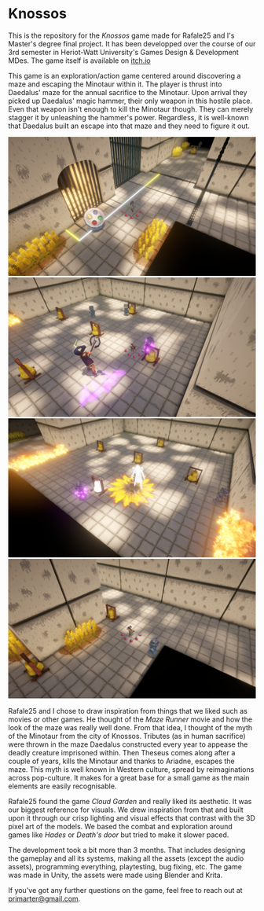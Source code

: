 # Knossos

This is the repository for the *Knossos* game made for Rafale25 and I's Master's degree final project. It has been developped over the course of our 3rd semester in Heriot-Watt University's Games Design & Development MDes. The game itself is available on [itch.io]()

This game is an exploration/action game centered around discovering a maze and escaping the Minotaur within it. The player is thrust into Daedalus' maze for the annual sacrifice to the Minotaur. Upon arrival they picked up Daedalus' magic hammer, their only weapon in this hostile place. Even that weapon isn't enough to kill the Minotaur though. They can merely stagger it by unleashing the hammer's power. Regardless, it is well-known that Daedalus built an escape into that maze and they need to figure it out.

![Game Screenshots](img/ScreenshotStartingZone.png)
![Game Screenshots](img/ScreenshotFirstBigFightMinotaur.png)
![Game Screenshots](img/ScreenshotVFX.png)
![Game Screenshots](img/ScreenshotMaze.png)

Rafale25 and I chose to draw inspiration from things that we liked such as movies or other games. He thought of the *Maze Runner* movie and how the look of the maze was really well done. From that idea, I thought of the myth of the Minotaur from the city of Knossos. Tributes (as in human sacrifice) were thrown in the maze Daedalus constructed every year to appease the deadly creature imprisoned within. Then Theseus comes along after a couple of years, kills the Minotaur and thanks to Ariadne, escapes the maze. This myth is well known in Western culture, spread by reimaginations across pop-culture. It makes for a great base for a small game as the main elements are easily recognisable.

Rafale25 found the game *Cloud Garden* and really liked its aesthetic. It was our biggest reference for visuals. We drew inspiration from that and built upon it through our crisp lighting and visual effects that contrast with the 3D pixel art of the models. We based the combat and exploration around games like *Hades* or *Death's door* but tried to make it slower paced.

The development took a bit more than 3 months. That includes designing the gameplay and all its systems, making all the assets (except the audio assets), programming everything, playtesting, bug fixing, etc. The game was made in Unity, the assets were made using Blender and Krita.

If you've got any further questions on the game, feel free to reach out at primarter@gmail.com.
